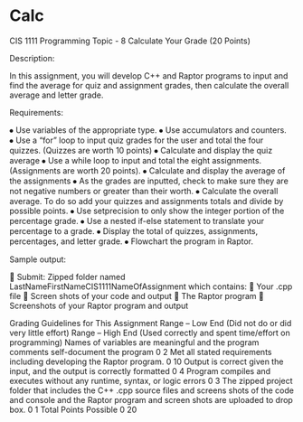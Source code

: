 # Calc
CIS 1111 Programming Topic - 8 Calculate Your Grade
(20 Points)

Description:

In this assignment, you will develop C++ and Raptor programs to input and find the average for quiz and assignment grades, then calculate the overall average and letter grade. 

Requirements:

⦁	Use variables of the appropriate type.
⦁	Use accumulators and counters.  
⦁	Use a “for” loop to input quiz grades for the user and total the four quizzes. (Quizzes are worth 10 points)
⦁	Calculate and display the quiz average
⦁	Use a while loop to input and total the eight assignments. (Assignments are worth 20 points). 
⦁	Calculate and display the average of the assignments
⦁	As the grades are inputted, check to make sure they are not negative numbers or greater than their worth.
⦁	Calculate the overall average. To do so add your quizzes and assignments totals and divide by possible points.
⦁	Use setprecision to only show the integer portion of the percentage grade. 
⦁	Use a nested if-else statement to translate your percentage to a grade.
⦁	Display the total of quizzes, assignments, percentages, and letter grade.
⦁	Flowchart the program in Raptor.

Sample output:
 


Submit:
Zipped folder named LastNameFirstNameCIS1111NameOfAssignment which contains:
⦁	Your .cpp file
⦁	Screen shots of your code and output
⦁	The Raptor program
⦁	Screenshots of your Raptor program and output

Grading Guidelines for This Assignment
	Range – Low End
(Did not do or did very little effort)	Range – High End
(Used correctly and spent time/effort on programming)
Names of variables are meaningful and the program comments self-document the program	0	2
Met all stated requirements including developing the Raptor program.	0	10
Output is correct given the input, and the output is correctly formatted	0	4
Program compiles and executes without any runtime, syntax, or logic errors	0	3
The zipped project folder that includes the C++ .cpp source files and screens shots of the code and console and the Raptor program and screen shots are uploaded to drop box.	0	1
Total Points Possible	0	20

